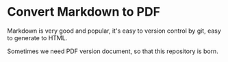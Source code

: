 # Convert Markdown to PDF

Markdown is very good and popular, it's easy to version control by git, easy to generate to HTML.

Sometimes we need PDF version document, so that this repository is born.
